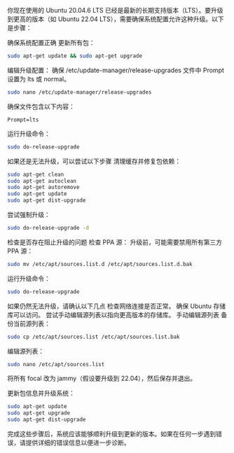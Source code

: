 你现在使用的 Ubuntu 20.04.6 LTS 已经是最新的长期支持版本（LTS）。要升级到更高的版本（如 Ubuntu 22.04 LTS），需要确保系统配置允许这种升级。以下是步骤：

确保系统配置正确
更新所有包：

```sh
sudo apt-get update && sudo apt-get upgrade
```
编辑升级配置：
确保 /etc/update-manager/release-upgrades 文件中 Prompt 设置为 lts 或 normal。

```sh
sudo nano /etc/update-manager/release-upgrades
```
确保文件包含以下内容：

```plaintext
Prompt=lts
```
运行升级命令：
```sh
sudo do-release-upgrade
```
如果还是无法升级，可以尝试以下步骤
清理缓存并修复包依赖：
```sh
sudo apt-get clean
sudo apt-get autoclean
sudo apt-get autoremove
sudo apt-get update
sudo apt-get dist-upgrade
```
尝试强制升级：
```sh
sudo do-release-upgrade -d
```
检查是否存在阻止升级的问题
检查 PPA 源：
升级前，可能需要禁用所有第三方 PPA 源：
```sh
sudo mv /etc/apt/sources.list.d /etc/apt/sources.list.d.bak
```
运行升级命令：
```sh
sudo do-release-upgrade
```
如果仍然无法升级，请确认以下几点
检查网络连接是否正常。
确保 Ubuntu 存储库可以访问。
尝试手动编辑源列表以指向更高版本的存储库。
手动编辑源列表
备份当前源列表：

```sh
sudo cp /etc/apt/sources.list /etc/apt/sources.list.bak
```
编辑源列表：

```sh
sudo nano /etc/apt/sources.list
```
将所有 focal 改为 jammy（假设要升级到 22.04），然后保存并退出。

更新包信息并升级系统：

```sh
sudo apt-get update
sudo apt-get upgrade
sudo apt-get dist-upgrade
```
完成这些步骤后，系统应该能够顺利升级到更新的版本。如果在任何一步遇到错误，请提供详细的错误信息以便进一步诊断。